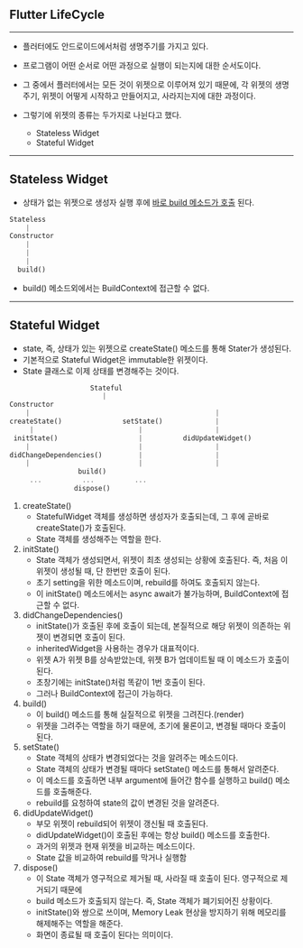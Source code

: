 <h2>Flutter LifeCycle</h2>

<hr>

- 플러터에도 안드로이드에서처럼 생명주기를 가지고 있다.
- 프로그램이 어떤 순서로 어떤 과정으로 실행이 되는지에 대한 순서도이다. 
- 그 중에서 플러터에서는 모든 것이 위젯으로 이루어져 있기 때문에, 각 위젯의 생명주기, 위젯이 어떻게 시작하고 만들어지고, 사라지는지에 대한 과정이다. 

- 그렇기에 위젯의 종류는 두가지로 나뉜다고 했다. 
  - Stateless Widget
  - Stateful Widget

<hr>

<h2>Stateless Widget</h2>

- 상태가 없는 위젯으로 생성자 실행 후에 <u>바로 build 메소드가 호출</u> 된다. 

```dart
Stateless
    |
Constructor
    |
    |
    |
  build()
```

- build() 메소드외에서는 BuildContext에 접근할 수 없다. 



<hr>

<h2>Stateful Widget</h2>

- state, 즉, 상태가 있는 위젯으로 createState() 메소드를 통해 Stater가 생성된다.
- 기본적으로 Stateful Widget은 immutable한 위젯이다. 
- State 클래스로 이제 상태를 변경해주는 것이다. 

```dart
                    Stateful
                       |
Constructor
    |                                              |
createState()               setState()             |
     |                          |                  |
 initState()                    |          didUpdateWidget()
    |                           |                  |
didChangeDependencies()         |                  |
    |                           |                  |
                 build()
     ...          ...          ...
                dispose()
```



1. createState()
   - StatefulWidget 객체를 생성하면 생성자가 호출되는데, 그 후에 곧바로 createState()가 호출된다. 
   - State 객체를 생성해주는 역할을 한다.
2. initState()
   - State 객체가 생성되면서, 위젯이 최초 생성되는 상황에 호출된다. 즉, 처음 이 위젯이 생성될 때, 단 한번만 호출이 된다. 
   - 초기 setting을 위한 메소드이며, rebuild를 하여도 호출되지 않는다. 
   - 이 initState() 메소드에서는 async await가 불가능하며, BuildContext에 접근할 수 없다.
3. didChangeDependencies()
   - initState()가 호출된 후에 호출이 되는데, 본질적으로 해당 위젯이 의존하는 위젯이 변경되면 호출이 된다.
   - inheritedWidget을 사용하는 경우가 대표적이다.
   - 위젯 A가 위젯 B를 상속받았는데, 위젯 B가 업데이트될 때 이 메소드가 호출이 된다. 
   - 초창기에는 initState()처럼 똑같이 1번 호출이 된다. 
   - 그러나 BuildContext에 접근이 가능하다.
4. build()
   - 이 build() 메소드를 통해 실질적으로 위젯을 그려진다.(render) 
   - 위젯을 그려주는 역할을 하기 때문에, 초기에 물론이고, 변경될 때마다 호출이 된다. 
5. setState()
   - State 객체의 상태가 변경되었다는 것을 알려주는 메소드이다. 
   - State 객체의 상태가 변경될 때마다 setState() 메소드를 통해서 알려준다. 
   - 이 메소드를 호출하면 내부 argument에 들어간 함수를 실행하고 build() 메소드를 호출해준다. 
   - rebuild를 요청하여 state의 값이 변경된 것을 알려준다.
6. didUpdateWidget()
   - 부모 위젯이 rebuild되어 위젯이 갱신될 때 호출된다.
   - didUpdateWidget()이 호출된 후에는 항상 build() 메소드를 호출한다. 
   - 과거의 위젯과 현재 위젯을 비교하는 메소드이다. 
   - State 값을 비교하여 rebuild를 막거나 실행함
7. dispose()
   - 이 State 객체가 영구적으로 제거될 때, 사라질 때 호출이 된다. 영구적으로 제거되기 때문에
   - build 메소드가 호출되지 않는다. 즉, State 객체가 폐기되어진 상황이다. 
   - initState()와 쌍으로 쓰이며, Memory Leak 현상을 방지하기 위해 메모리를 해제해주는 역할을 해준다. 
   - 화면이 종료될 때 호출이 된다는 의미이다. 